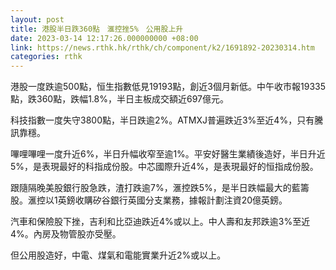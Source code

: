 ```yaml
---
layout: post
title: 港股半日跌360點　滙控挫5%　公用股上升
date: 2023-03-14 12:17:26.000000000 +08:00
link: https://news.rthk.hk/rthk/ch/component/k2/1691892-20230314.htm
categories: rthk
---
```


港股一度跌逾500點，恒生指數低見19193點，創近3個月新低。中午收市報19335點，跌360點，跌幅1.8%，半日主板成交額近697億元。

科技指數一度失守3800點，半日跌逾2%。ATMXJ普遍跌近3%至近4%，只有騰訊靠穩。

嗶哩嗶哩一度升近6%，半日升幅收窄至逾1%。平安好醫生業績後造好，半日升近5%，是表現最好的科指成份股。中芯國際升近4%，是表現最好的恒指成份股。

跟隨隔晚美股銀行股急跌，渣打跌逾7%，滙控跌5%，是半日跌幅最大的藍籌股。滙控以1英鎊收購矽谷銀行英國分支業務，據報計劃注資20億英鎊。

汽車和保險股下挫，吉利和比亞迪跌近4%或以上。中人壽和友邦跌逾3%至近4%。內房及物管股亦受壓。

但公用股造好，中電、煤氣和電能實業升近2%或以上。
